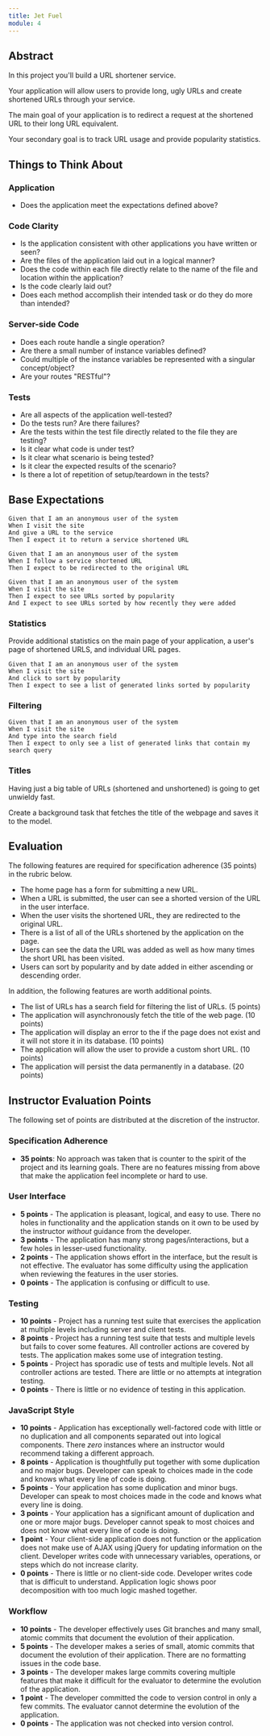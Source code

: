 ```yaml
---
title: Jet Fuel
module: 4
---
```


## Abstract

In this project you'll build a URL shortener service.

Your application will allow users to provide long, ugly URLs and create shortened URLs through your service.

The main goal of your application is to redirect a request at the shortened URL to their long URL equivalent.

Your secondary goal is to track URL usage and provide popularity statistics.

## Things to Think About

### Application

* Does the application meet the expectations defined above?

### Code Clarity

* Is the application consistent with other applications you have written or seen?
* Are the files of the application laid out in a logical manner?
* Does the code within each file directly relate to the name of the file and location within the application?
* Is the code clearly laid out?
* Does each method accomplish their intended task or do they do more than intended?

### Server-side Code

* Does each route handle a single operation?
* Are there a small number of instance variables defined?
* Could multiple of the instance variables be represented with a singular concept/object?
* Are your routes "RESTful"?

### Tests

* Are all aspects of the application well-tested?
* Do the tests run? Are there failures?
* Are the tests within the test file directly related to the file they are testing?
* Is it clear what code is under test?
* Is it clear what scenario is being tested?
* Is it clear the expected results of the scenario?
* Is there a lot of repetition of setup/teardown in the tests?

## Base Expectations

```gherkin
Given that I am an anonymous user of the system
When I visit the site
And give a URL to the service
Then I expect it to return a service shortened URL

Given that I am an anonymous user of the system
When I follow a service shortened URL
Then I expect to be redirected to the original URL

Given that I am an anonymous user of the system
When I visit the site
Then I expect to see URLs sorted by popularity
And I expect to see URLs sorted by how recently they were added
```

### Statistics

Provide additional statistics on the main page of your application, a user's page of shortened URLS, and individual URL pages.

```gherkin
Given that I am an anonymous user of the system
When I visit the site
And click to sort by popularity
Then I expect to see a list of generated links sorted by popularity
```

### Filtering

```gherkin
Given that I am an anonymous user of the system
When I visit the site
And type into the search field
Then I expect to only see a list of generated links that contain my search query
```

### Titles

Having just a big table of URLs (shortened and unshortened) is going to get unwieldy fast.

Create a background task that fetches the title of the webpage and saves it to the model.

## Evaluation

The following features are required for specification adherence (35 points) in the rubric below.

- The home page has a form for submitting a new URL.
- When a URL is submitted, the user can see a shorted version of the URL in the user interface.
- When the user visits the shortened URL, they are redirected to the original URL.
- There is a list of all of the URLs shortened by the application on the page.
- Users can see the data the URL was added as well as how many times the short URL has been visited.
- Users can sort by popularity and by date added in either ascending or descending order.

In addition, the following features are worth additional points.

- The list of URLs has a search field for filtering the list of URLs. (5 points)
- The application will asynchronously fetch the title of the web page. (10 points)
- The application will display an error to the if the page does not exist and it will not store it in its database. (10 points)
- The application will allow the user to provide a custom short URL. (10 points)
- The application will persist the data permanently in a database. (20 points)

## Instructor Evaluation Points

The following set of points are distributed at the discretion of the instructor.

### Specification Adherence

* **35 points**: No approach was taken that is counter to the spirit of the project and its learning goals. There are no features missing from above that make the application feel incomplete or hard to use.

### User Interface

* **5 points** - The application is pleasant, logical, and easy to use. There no holes in functionality and the application stands on it own to be used by the instructor _without_ guidance from the developer.
* **3 points** - The application has many strong pages/interactions, but a few holes in lesser-used functionality.
* **2 points** - The application shows effort in the interface, but the result is not effective. The evaluator has some difficulty using the application when reviewing the features in the user stories.
* **0 points** - The application is confusing or difficult to use.

### Testing

* **10 points** - Project has a running test suite that exercises the application at multiple levels including server and client tests.
* **8 points** - Project has a running test suite that tests and multiple levels but fails to cover some features. All controller actions are covered by tests. The application makes some use of integration testing.
* **5 points** - Project has sporadic use of tests and multiple levels. Not all controller actions are tested. There are little or no attempts at integration testing.
* **0 points** - There is little or no evidence of testing in this application.

### JavaScript Style

* **10 points** - Application has exceptionally well-factored code with little or no duplication and all components separated out into logical components. There _zero_ instances where an instructor would recommend taking a different approach.
* **8 points** - Application is thoughtfully put together with some duplication and no major bugs. Developer can speak to choices made in the code and knows what every line of code is doing.
* **5 points** - Your application has some duplication and minor bugs. Developer can speak to most choices made in the code and knows what every line is doing.
* **3 points** - Your application has a significant amount of duplication and one or more major bugs. Developer cannot speak to most choices and does not know what every line of code is doing.
* **1 point** - Your client-side application does not function or the application does not make use of AJAX using jQuery for updating information on the client. Developer writes code with unnecessary variables, operations, or steps which do not increase clarity.
* **0 points** - There is little or no client-side code. Developer writes code that is difficult to understand. Application logic shows poor decomposition with too much logic mashed together.

### Workflow

* **10 points** - The developer effectively uses Git branches and many small, atomic commits that document the evolution of their application.
* **5 points** - The developer makes a series of small, atomic commits that document the evolution of their application. There are no formatting issues in the code base.
* **3 points** - The developer makes large commits covering multiple features that make it difficult for the evaluator to determine the evolution of the application.
* **1 point** - The developer committed the code to version control in only a few commits. The evaluator cannot determine the evolution of the application.
* **0 points** - The application was not checked into version control.
